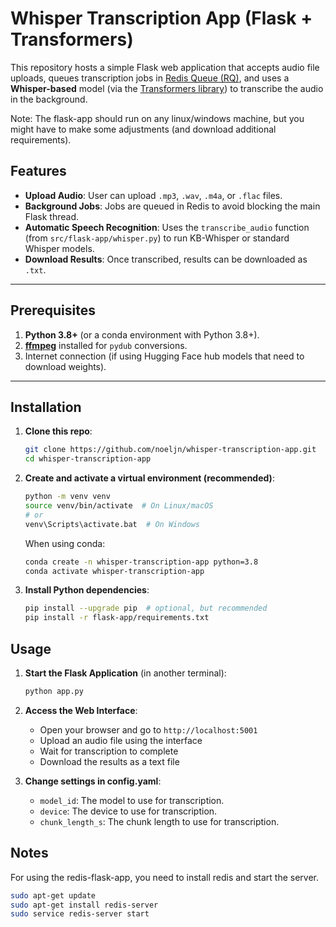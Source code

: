 # Whisper Transcription App (Flask + Transformers)

This repository hosts a simple Flask web application that accepts audio file uploads, queues transcription jobs in [Redis Queue (RQ)](https://python-rq.org/), and uses a **Whisper-based** model (via the [Transformers library](https://github.com/huggingface/transformers)) to transcribe the audio in the background.

Note: The flask-app should run on any linux/windows machine, but you might have to make some adjustments (and download additional requirements).

## Features

- **Upload Audio**: User can upload `.mp3`, `.wav`, `.m4a`, or `.flac` files.
- **Background Jobs**: Jobs are queued in Redis to avoid blocking the main Flask thread.
- **Automatic Speech Recognition**: Uses the `transcribe_audio` function (from `src/flask-app/whisper.py`) to run KB-Whisper or standard Whisper models.
- **Download Results**: Once transcribed, results can be downloaded as `.txt`.

---

## Prerequisites

1. **Python 3.8+** (or a conda environment with Python 3.8+).
2. [**ffmpeg**](https://ffmpeg.org/) installed for `pydub` conversions.
3. Internet connection (if using Hugging Face hub models that need to download weights).

---

## Installation

1. **Clone this repo**:
   ```bash
   git clone https://github.com/noeljn/whisper-transcription-app.git
   cd whisper-transcription-app
   ```

2. **Create and activate a virtual environment (recommended)**:
    ```	bash
    python -m venv venv
    source venv/bin/activate  # On Linux/macOS
    # or
    venv\Scripts\activate.bat  # On Windows
    ```
    When using conda:
    ```bash
    conda create -n whisper-transcription-app python=3.8
    conda activate whisper-transcription-app
    ```

3. **Install Python dependencies**:
    ```bash
    pip install --upgrade pip  # optional, but recommended
    pip install -r flask-app/requirements.txt
    ```

## Usage
1. **Start the Flask Application** (in another terminal):
   ```bash
   python app.py
   ```

2. **Access the Web Interface**:
   - Open your browser and go to `http://localhost:5001`
   - Upload an audio file using the interface
   - Wait for transcription to complete
   - Download the results as a text file

3. **Change settings in config.yaml**:
   - `model_id`: The model to use for transcription.
   - `device`: The device to use for transcription.
   - `chunk_length_s`: The chunk length to use for transcription.

## Notes
For using the redis-flask-app, you need to install redis and start the server.

```bash
sudo apt-get update
sudo apt-get install redis-server
sudo service redis-server start
```
